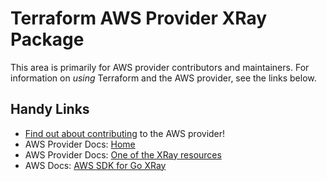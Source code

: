 # Terraform AWS Provider XRay Package

This area is primarily for AWS provider contributors and maintainers. For information on _using_ Terraform and the AWS provider, see the links below.


## Handy Links

* [Find out about contributing](https://hashicorp.github.io/terraform-provider-aws/#contribute) to the AWS provider!
* AWS Provider Docs: [Home](https://registry.terraform.io/providers/hashicorp/aws/latest/docs)
* AWS Provider Docs: [One of the XRay resources](https://registry.terraform.io/providers/hashicorp/aws/latest/docs/resources/xray_encryption_config)
* AWS Docs: [AWS SDK for Go XRay](https://docs.aws.amazon.com/sdk-for-go/api/service/xray/)
